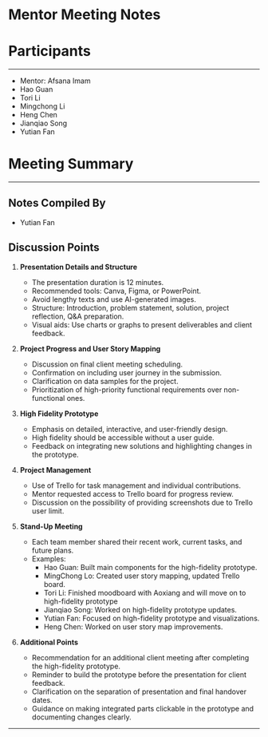 # Mentor Meeting Notes

# Participants

---

- Mentor: Afsana Imam
- Hao Guan
- Tori Li
- Mingchong Li
- Heng Chen
- Jianqiao Song
- Yutian Fan

# Meeting Summary

---

## Notes Compiled By

- Yutian Fan

## Discussion Points

1. **Presentation Details and Structure**
    - The presentation duration is 12 minutes.
    - Recommended tools: Canva, Figma, or PowerPoint.
    - Avoid lengthy texts and use AI-generated images.
    - Structure: Introduction, problem statement, solution, project reflection, Q&A preparation.
    - Visual aids: Use charts or graphs to present deliverables and client feedback.

2. **Project Progress and User Story Mapping**
    - Discussion on final client meeting scheduling.
    - Confirmation on including user journey in the submission.
    - Clarification on data samples for the project.
    - Prioritization of high-priority functional requirements over non-functional ones.

3. **High Fidelity Prototype**
    - Emphasis on detailed, interactive, and user-friendly design.
    - High fidelity should be accessible without a user guide.
    - Feedback on integrating new solutions and highlighting changes in the prototype.

4. **Project Management**
    - Use of Trello for task management and individual contributions.
    - Mentor requested access to Trello board for progress review.
    - Discussion on the possibility of providing screenshots due to Trello user limit.

5. **Stand-Up Meeting**
    - Each team member shared their recent work, current tasks, and future plans.
    - Examples:
        - Hao Guan: Built main components for the high-fidelity prototype.
        - MingChong Lo: Created user story mapping, updated Trello board.
        - Tori Li: Finished moodboard with Aoxiang and will move on to high-fidelity prototype
        - Jianqiao Song: Worked on high-fidelity prototype updates.
        - Yutian Fan: Focused on high-fidelity prototype and visualizations.
        - Heng Chen: Worked on user story map improvements.

6. **Additional Points**
    - Recommendation for an additional client meeting after completing the high-fidelity prototype.
    - Reminder to build the prototype before the presentation for client feedback.
    - Clarification on the separation of presentation and final handover dates.
    - Guidance on making integrated parts clickable in the prototype and documenting changes clearly.

---